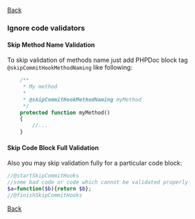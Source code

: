 [Back](README.md)
### Ignore code validators

#### Skip Method Name Validation
To skip validation of methods name just add PHPDoc block tag `@skipCommitHookMethodNaming` like following:

```php
    /**
     * My method
     *
     * @skipCommitHookMethodNaming myMethod
     */
    protected function myMethod()
    {
        //...
    }
```

#### Skip Code Block Full Validation
Also you may skip validation fully for a particular code block:

```php
//@startSkipCommitHooks
//some bad code or code which cannot be validated properly
$a=function($b){return $b};
//@finishSkipCommitHooks
```
[Back](README.md)

